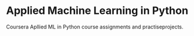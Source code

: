 # Applied Machine Learning in Python

Coursera Apllied ML in Python course assignments and practiseprojects.
